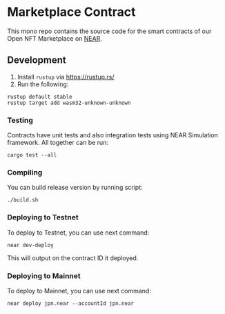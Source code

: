 # Marketplace Contract

This mono repo contains the source code for the smart contracts of our Open NFT Marketplace on [NEAR](https://near.org).

## Development

1. Install `rustup` via https://rustup.rs/
2. Run the following:

```
rustup default stable
rustup target add wasm32-unknown-unknown
```

### Testing

Contracts have unit tests and also integration tests using NEAR Simulation framework. All together can be run:

```
cargo test --all
```

### Compiling

You can build release version by running script:

```
./build.sh
```

### Deploying to Testnet

To deploy to Testnet, you can use next command:
```
near dev-deploy
```

This will output on the contract ID it deployed.

### Deploying to Mainnet

To deploy to Mainnet, you can use next command:
```
near deploy jpn.near --accountId jpn.near
```